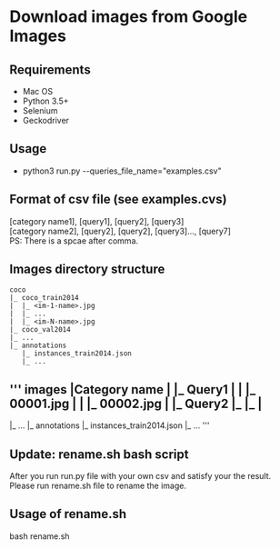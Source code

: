 # Download images from Google Images

## Requirements

- Mac OS
- Python 3.5+ 
- Selenium
- Geckodriver

## Usage
- python3 run.py --queries_file_name="examples.csv"

## Format of csv file (see examples.cvs)
[category name1], [query1], [query2], [query3]  
[category name2], [query2], [query2], [query3]..., [query7]  
PS: There is a spcae after comma.

## Images directory structure

```
coco
|_ coco_train2014
|  |_ <im-1-name>.jpg
|  |_ ...
|  |_ <im-N-name>.jpg
|_ coco_val2014
|_ ...
|_ annotations
   |_ instances_train2014.json
   |_ ...
```




'''
images
|Category name
|  |_ Query1
|  |    |_ 00001.jpg
|  |    |_ 00002.jpg
|  |_ Query2
|_ |_   |
- 
|_ ...
|_ annotations
   |_ instances_train2014.json
   |_ ...
'''

## Update: rename.sh bash script
After you run run.py file with your own csv and satisfy your the result. Please run rename.sh file to rename the image.

## Usage of rename.sh
bash rename.sh


